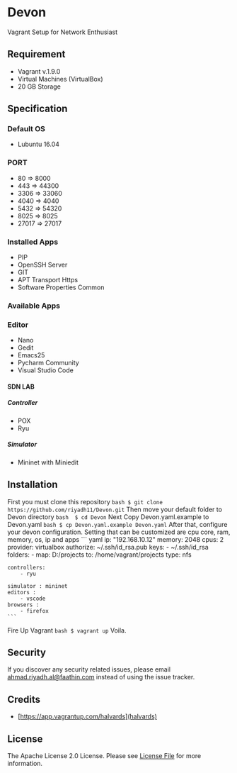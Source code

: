 # Devon
Vagrant Setup for Network Enthusiast

## Requirement
- Vagrant v.1.9.0
- Virtual Machines (VirtualBox)
- 20 GB Storage

## Specification
### Default OS 
- Lubuntu 16.04

### PORT
- 80 => 8000
- 443 => 44300
- 3306 => 33060
- 4040 => 4040
- 5432 => 54320
- 8025 => 8025
- 27017 => 27017
### Installed Apps 
- PIP
- OpenSSH Server
- GIT
- APT Transport Https
- Software Properties Common

### Available Apps
### Editor
- Nano
- Gedit
- Emacs25
- Pycharm Community
- Visual Studio Code

#### SDN LAB
##### Controller
- POX
- Ryu

##### Simulator
- Mininet with Miniedit

## Installation
First you must clone this repository
    ``` bash
    $ git clone https://github.com/riyadh11/Devon.git
    ```
Then move your default folder to Devon directory
    ``` bash 
    $ cd Devon
    ```
Next Copy Devon.yaml.example to Devon.yaml
    ``` bash
    $ cp Devon.yaml.example Devon.yaml
    ```
After that, configure your devon configuration. Setting that can be customized are cpu core, ram, memory, os, ip and apps
    ``` yaml
    ip: "192.168.10.12"
    memory: 2048
    cpus: 2
    provider: virtualbox
    authorize: ~/.ssh/id_rsa.pub
    keys:
        - ~/.ssh/id_rsa
    folders:
        - map: D:/projects
          to: /home/vagrant/projects
          type: nfs
      
    controllers:
        - ryu
    
    simulator : mininet
    editors :
        - vscode
    browsers :
        - firefox
    ```
    
Fire Up Vagrant
    ``` bash
    $ vagrant up
    ```
Voila.

## Security
If you discover any security related issues, please email ahmad.riyadh.al@faathin.com instead of using the issue tracker.

## Credits
- [https://app.vagrantup.com/halvards](halvards)

## License
The Apache License 2.0 License. Please see [License File](LICENSE.md) for more information.